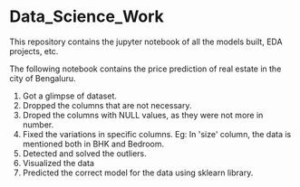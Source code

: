 # Data_Science_Work
This repository contains the jupyter notebook of all the models built, EDA projects, etc.

The following notebook contains the price prediction of real estate in the city of Bengaluru.
1) Got a glimpse of dataset.
2) Dropped the columns that are not necessary.
3) Droped the columns with NULL values, as they were not more in number.
4) Fixed the variations in specific columns. Eg: In 'size' column, the data is mentioned both in BHK and Bedroom. 
5) Detected and solved the outliers.
6) Visualized the data
7) Predicted the correct model for the data using sklearn library.
